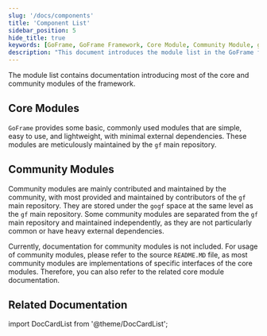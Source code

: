 ```yaml
---
slug: '/docs/components'
title: 'Component List'
sidebar_position: 5
hide_title: true
keywords: [GoFrame, GoFrame Framework, Core Module, Community Module, gf Main Repository, Module List, Lightweight Framework, Module Maintenance, gogf Space, Module Documentation]
description: "This document introduces the module list in the GoFrame framework, including core modules and community modules. Core modules are maintained by the gf main repository, simple and easy to use, while community modules are contributed by the community and stored under the gogf space. For detailed information, please refer to the source README file and related core module documentation."
---
```


The module list contains documentation introducing most of the core and community modules of the framework.

## Core Modules

`GoFrame` provides some basic, commonly used modules that are simple, easy to use, and lightweight, with minimal external dependencies. These modules are meticulously maintained by the `gf` main repository.

## Community Modules

Community modules are mainly contributed and maintained by the community, with most provided and maintained by contributors of the `gf` main repository. They are stored under the `gogf` space at the same level as the `gf` main repository. Some community modules are separated from the `gf` main repository and maintained independently, as they are not particularly common or have heavy external dependencies.

Currently, documentation for community modules is not included. For usage of community modules, please refer to the source `README.MD` file, as most community modules are implementations of specific interfaces of the core modules. Therefore, you can also refer to the related core module documentation.

## Related Documentation

import DocCardList from '@theme/DocCardList';

<DocCardList />
